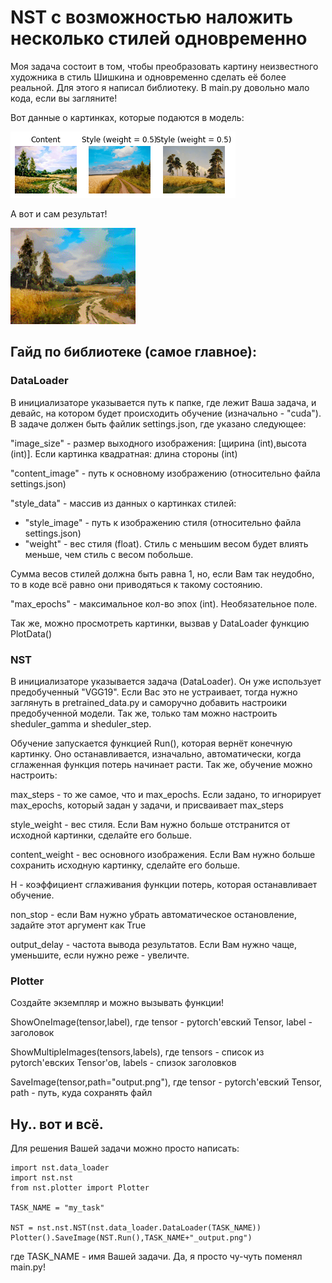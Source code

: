 # NST с возможностью наложить несколько стилей одновременно
Моя задача состоит в том, чтобы преобразовать картину неизвестного художника в стиль Шишкина и одновременно сделать её более реальной. Для этого я написал библиотеку. В main.py довольно мало кода, если вы загляните!

Вот данные о картинках, которые подаются в модель:

![картина](https://github.com/Kukushenok/NST/blob/master/my_task/task_presentation.png?raw=true)

А вот и сам результат!

![Вот результат](https://github.com/Kukushenok/NST/blob/master/my_task_output.png?raw=true)

## Гайд по библиотеке (самое главное):
### DataLoader

В инициализаторе указывается путь к папке, где лежит Ваша задача, и девайс, на котором будет происходить обучение (изначально - "cuda"). В задаче должен быть файлик settings.json, где указано следующее:

"image_size" - размер выходного изображения: [щирина (int),высота (int)]. Если картинка квадратная: длина стороны (int)

"content_image" - путь к основному изображению (относительно файла settings.json)

"style_data" - массив из данных о картинках стилей:
- "style_image" - путь к изображению стиля (относительно файла settings.json)
- "weight" - вес стиля (float). Стиль с меньшим весом будет влиять меньше, чем стиль с весом побольше.

Сумма весов стилей должна быть равна 1, но, если Вам так неудобно, то в коде всё равно они приводяться к такому состоянию.

"max_epochs" - максимальное кол-во эпох (int). Необязательное поле.

Так же, можно просмотреть картинки, вызвав у DataLoader функцию PlotData()

### NST

В инициализаторе указывается задача (DataLoader). Он уже использует предобученный "VGG19". Если Вас это не устраивает, тогда нужно заглянуть в pretrained_data.py и саморучно добавить настроики предобученной модели. Так же, только там можно настроить sheduler_gamma и sheduler_step.

Обучение запускается функцией Run(), которая вернёт конечную картинку. Оно останавливается, изначально, автоматически, когда сглаженная функция потерь начинает расти. Так же, обучение можно настроить:

max_steps - то же самое, что и max_epochs. Если задано, то игнорирует max_epochs, который задан у задачи, и присваивает max_steps

style_weight - вес стиля. Если Вам нужно больше отстранится от исходной картинки, сделайте его больше.

content_weight - вес основного изображения. Если Вам нужно больше сохранить исходную картинку, сделайте его больше.

H - коэффициент сглаживания функции потерь, которая останавливает обучение.

non_stop - если Вам нужно убрать автоматическое остановление, задайте этот аргумент как True

output_delay - частота вывода результатов. Если Вам нужно чаще, уменьшите, если нужно реже - увеличте.

### Plotter

Создайте экземпляр и можно вызывать функции!

ShowOneImage(tensor,label), где tensor - pytorch'евский Tensor, label - заголовок

ShowMultipleImages(tensors,labels), где tensors - список из pytorch'евских Tensor'ов, labels - спизок заголовков

SaveImage(tensor,path="output.png"), где tensor - pytorch'евский Tensor, path - путь, куда сохранять файл

## Ну.. вот и всё.

Для решения Вашей задачи можно просто написать:
```
import nst.data_loader
import nst.nst
from nst.plotter import Plotter

TASK_NAME = "my_task"

NST = nst.nst.NST(nst.data_loader.DataLoader(TASK_NAME))
Plotter().SaveImage(NST.Run(),TASK_NAME+"_output.png")
```

где TASK_NAME - имя Вашей задачи. Да, я просто чу-чуть поменял main.py!

